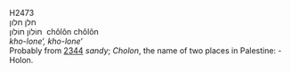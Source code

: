 <body>
  <p>H2473<br>  חלן    חלון  <br> חוֹלוֹן  חוֹלוֹן  ‎  chôlôn  chôlôn  <br><i>kho-lone‘,</i> <i>kho-lone‘ </i><br>Probably from <a href="h2344.htm">2344</a>  <i>sandy</i>; <i>Cholon</i>, the name of two places in Palestine: - Holon.<br></p>
 </body>